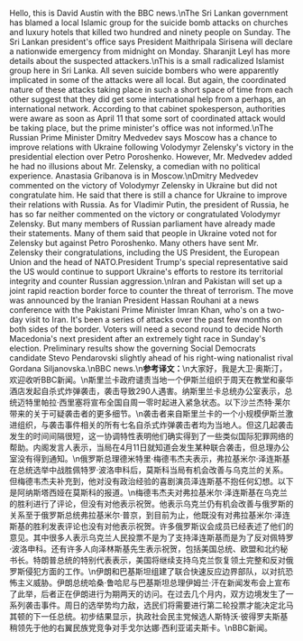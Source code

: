 Hello, this is David Austin with the BBC news.\nThe Sri Lankan government has blamed a local Islamic group for the suicide bomb attacks on churches and luxury hotels that killed two hundred and ninety people on Sunday. The Sri Lankan president's office says President Maithripala Sirisena will declare a nationwide emergency from midnight on Monday. Sharanjit Leyl has more details about the suspected attackers.\nThis is a small radicalized Islamist group here in Sri Lanka. All seven suicide bombers who were apparently implicated in some of the attacks were all local. But again, the coordinated nature of these attacks taking place in such a short space of time from each other suggest that they did get some international help from a perhaps, an international network. According to that cabinet spokesperson, authorities were aware as soon as April 11 that some sort of coordinated attack would be taking place, but the prime minister's office was not informed.\nThe Russian Prime Minister Dmitry Medvedev says Moscow has a chance to improve relations with Ukraine following Volodymyr Zelensky's victory in the presidential election over Petro Poroshenko. However, Mr. Medvedev added he had no illusions about Mr. Zelensky, a comedian with no political experience. Anastasia Gribanova is in Moscow.\nDmitry Medvedev commented on the victory of Volodymyr Zelensky in Ukraine but did not congratulate him. He said that there is still a chance for Ukraine to improve their relations with Russia. As for Vladimir Putin, the president of Russia, he has so far neither commented on the victory or congratulated Volodymyr Zelensky. But many members of Russian parliament have already made their statements. Many of them said that people in Ukraine voted not for Zelensky but against Petro Poroshenko. Many others have sent Mr. Zelensky their congratulations, including the US President, the European Union and the head of NATO.President Trump's special representative said the US would continue to support Ukraine's efforts to restore its territorial integrity and counter Russian aggression.\nIran and Pakistan will set up a joint rapid reaction border force to counter the threat of terrorism. The move was announced by the Iranian President Hassan Rouhani at a news conference with the Pakistani Prime Minister Imran Khan, who's on a two-day visit to Iran. It's been a series of attacks over the past few months on both sides of the border. Voters will need a second round to decide North Macedonia's next president after an extremely tight race in Sunday's election. Preliminary results show the governing Social Democrats candidate Stevo Pendarovski slightly ahead of his right-wing nationalist rival Gordana Siljanovska.\nBBC news.\n**参考译文：**\n大家好，我是大卫·奥斯汀，欢迎收听BBC新闻。\n斯里兰卡政府谴责当地一个伊斯兰组织于周天在教堂和豪华酒店发起自杀式炸弹袭击，袭击导致290人遇害。纳斯里兰卡总统办公室表示，总统迈特里帕拉·西里塞将宣布全国自周一零时起进入紧急状态。以下沙兰杰特·莱尔带来的关于可疑袭击者的更多细节。\n袭击者来自斯里兰卡的一个小规模伊斯兰激进组织，与袭击事件相关的所有七名自杀式炸弹袭击者均为当地人。但这几起袭击发生的时间间隔很短，这一协调特性表明他们确实得到了一些类似国际犯罪网络的帮助。内阁发言人表示，当局在4月11日就知道会发生某种联合袭击，但总理办公室没有得到通知。\n俄罗斯总理德米特里·梅德韦杰夫表示，弗拉基米尔·泽连斯基在总统选举中战胜佩特罗·波洛申科后，莫斯科当局有机会改善与乌克兰的关系。但梅德韦杰夫补充到，他对没有政治经验的喜剧演员泽连斯基不抱任何幻想。以下是阿纳斯塔西娅在莫斯科的报道。\n梅德韦杰夫对弗拉基米尔·泽连斯基在乌克兰的胜利进行了评论，但没有对他表示祝贺。他表示乌克兰仍有机会改善与俄罗斯的关系至于俄罗斯总统弗拉基米尔·普京，到目前为止，他既没有对弗拉基米尔·泽连斯基的胜利发表评论也没有对他表示祝贺。许多俄罗斯议会成员已经表述了他们的意见。其中很多人表示乌克兰人民投票不是为了支持泽连斯基而是为了反对佩特罗·波洛申科。还有许多人向泽林斯基先生表示祝贺，包括美国总统、欧盟和北约秘书长。特朗普总统的特别代表表示，美国将继续支持乌克兰恢复领土完整和反对俄罗斯侵犯方面的工作。\n伊朗和巴基斯坦组建了联合快速反应边界部队，以对抗恐怖主义威胁。伊朗总统哈桑·鲁哈尼与巴基斯坦总理伊姆兰·汗在新闻发布会上宣布了此举，后者正在伊朗进行为期两天的访问。在过去几个月内，双方边境发生了一系列袭击事件。周日的选举势均力敌，选民们将需要进行第二轮投票才能决定北马其顿的下一任总统。初步结果显示，执政社会民主党候选人斯特沃·彼得罗夫斯基稍领先于他的右翼民族党竞争对手戈尔达娜·西利亚诺夫斯卡。\nBBC新闻。
        